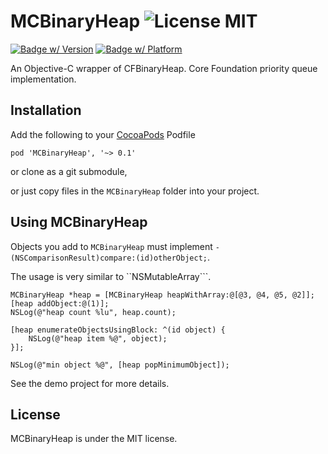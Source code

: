 MCBinaryHeap ![License MIT](https://go-shields.herokuapp.com/license-MIT-blue.png)
========================

[![Badge w/ Version](https://cocoapod-badges.herokuapp.com/v/MCGraphView/badge.png)](https://github.com/matthewcheok/MCBinaryHeap)
[![Badge w/ Platform](https://cocoapod-badges.herokuapp.com/p/MCGraphView/badge.svg)](https://github.com/matthewcheok/MCBinaryHeap)

An Objective-C wrapper of CFBinaryHeap. Core Foundation priority queue implementation.

## Installation

Add the following to your [CocoaPods](http://cocoapods.org/) Podfile

    pod 'MCBinaryHeap', '~> 0.1'

or clone as a git submodule,

or just copy files in the ```MCBinaryHeap``` folder into your project.

## Using MCBinaryHeap

Objects you add to ```MCBinaryHeap``` must implement ```- (NSComparisonResult)compare:(id)otherObject;```.

The usage is very similar to ``NSMutableArray```.

```
MCBinaryHeap *heap = [MCBinaryHeap heapWithArray:@[@3, @4, @5, @2]];
[heap addObject:@(1)];
NSLog(@"heap count %lu", heap.count);

[heap enumerateObjectsUsingBlock: ^(id object) {
    NSLog(@"heap item %@", object);
}];

NSLog(@"min object %@", [heap popMinimumObject]);
```
See the demo project for more details.

## License

MCBinaryHeap is under the MIT license.
